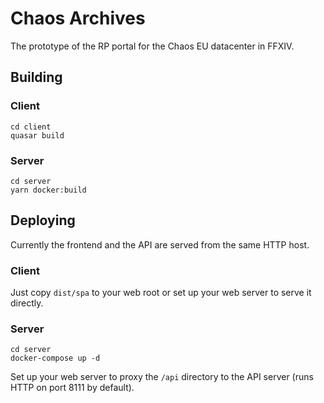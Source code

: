 # Chaos Archives

The prototype of the RP portal for the Chaos EU datacenter in FFXIV.

## Building

### Client

```
cd client
quasar build
```

### Server

```
cd server
yarn docker:build
```

## Deploying

Currently the frontend and the API are served from the same HTTP host.

### Client

Just copy `dist/spa` to your web root or set up your web server to serve it directly.

### Server

```
cd server
docker-compose up -d
```

Set up your web server to proxy the `/api` directory to the API server (runs HTTP on port 8111 by default).

